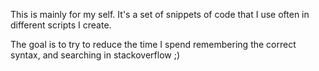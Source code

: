 
This is mainly for my self. It's a set of snippets of code that I use often in different scripts I create.

The goal is to try to reduce the time I spend remembering the correct syntax, and searching in stackoverflow ;)